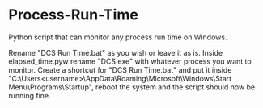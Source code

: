# Process-Run-Time
Python script that can monitor any process run time on Windows.

Rename "DCS Run Time.bat" as you wish or leave it as is. Inside elapsed_time.pyw rename "DCS.exe" with whatever process you want to monitor. Create a shortcut for "DCS Run Time.bat" and put it inside "C:\Users\<username>\AppData\Roaming\Microsoft\Windows\Start Menu\Programs\Startup", reboot the system and the script should now be running fine.
